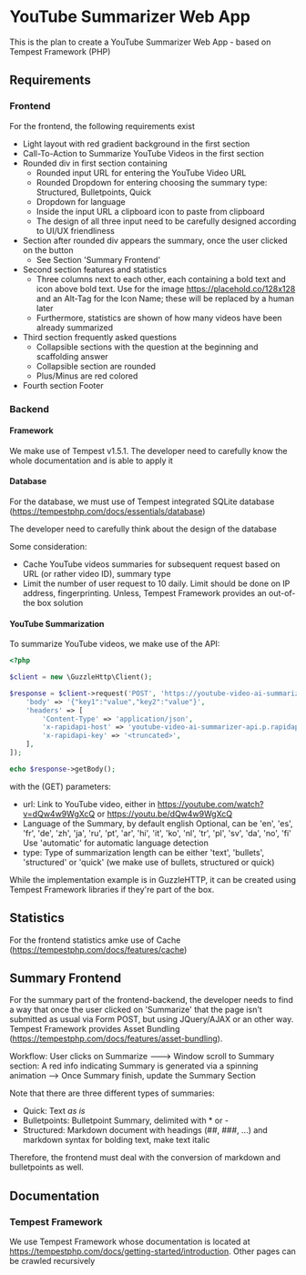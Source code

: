 # YouTube Summarizer Web App

This is the plan to create a YouTube Summarizer Web App - based on Tempest Framework (PHP)

## Requirements

### Frontend

For the frontend, the following requirements exist
- Light layout with red gradient background in the first section
- Call-To-Action to Summarize YouTube Videos in the first section
- Rounded div in first section containing 
    - Rounded input URL for entering the YouTube Video URL
    - Rounded Dropdown for entering choosing the summary type: Structured, Bulletpoints, Quick
    - Dropdown for language
    - Inside the input URL a clipboard icon to paste from clipboard
    - The design of all three input need to be carefully designed according to UI/UX friendliness
- Section after rounded div appears the summary, once the user clicked on the button
    - See Section 'Summary Frontend'
- Second section features and statistics
    - Three columns next to each other, each containing a bold text and icon above bold text. Use for the image https://placehold.co/128x128 and an Alt-Tag for the Icon Name; these will be replaced by a human later
    - Furthermore, statistics are shown of how many videos have been already summarized
- Third section frequently asked questions
    - Collapsible sections with the question at the beginning and scaffolding answer
    - Collapsible section are rounded
    - Plus/Minus are red colored
- Fourth section Footer

### Backend

#### Framework

We make use of Tempest v1.5.1. The developer need to carefully know the whole documentation and is able to apply it

#### Database

For the database, we must use of Tempest integrated SQLite database (https://tempestphp.com/docs/essentials/database)

The developer need to carefully think about the design of the database

Some consideration:
- Cache YouTube videos summaries for subsequent request based on URL (or rather video ID), summary type
- Limit the number of user request to 10 daily. Limit should be done on IP address, fingerprinting. Unless, Tempest Framework provides an out-of-the box solution

#### YouTube Summarization

To summarize YouTube videos, we make use of the API:
```php
<?php

$client = new \GuzzleHttp\Client();

$response = $client->request('POST', 'https://youtube-video-ai-summarizer-api.p.rapidapi.com/summarize?url=https%3A%2F%2Fwww.youtube.com%2Fwatch%3Fv%3DdQw4w9WgXcQ', [
	'body' => '{"key1":"value","key2":"value"}',
	'headers' => [
		'Content-Type' => 'application/json',
		'x-rapidapi-host' => 'youtube-video-ai-summarizer-api.p.rapidapi.com',
		'x-rapidapi-key' => '<truncated>',
	],
]);

echo $response->getBody();
```

with the (GET) parameters:
- url: Link to YouTube video, either in https://youtube.com/watch?v=dQw4w9WgXcQ or https://youtu.be/dQw4w9WgXcQ
- Language of the Summary, by default english Optional, can be 'en', 'es', 'fr', 'de', 'zh', 'ja', 'ru', 'pt', 'ar', 'hi', 'it', 'ko', 'nl', 'tr', 'pl', 'sv', 'da', 'no', 'fi' Use 'automatic' for automatic language detection
- type: Type of summarization length can be either 'text', 'bullets', 'structured' or 'quick' (we make use of bullets, structured or quick)

While the implementation example is in GuzzleHTTP, it can be created using Tempest Framework libraries if they're part of the box.

## Statistics

For the frontend statistics amke use of Cache (https://tempestphp.com/docs/features/cache)

## Summary Frontend

For the summary part of the frontend-backend, the developer needs to find a way that once the user clicked on 'Summarize' that the page isn't submitted as usual via Form POST, but using JQuery/AJAX or an other way. Tempest Framework provides Asset Bundling (https://tempestphp.com/docs/features/asset-bundling).

Workflow:
User clicks on Summarize ---> Window scroll to Summary section: A red info indicating Summary is generated via a spinning animation --> Once Summary finish, update the Summary Section

Note that there are three different types of summaries:
- Quick: Text _as is_
- Bulletpoints: Bulletpoint Summary, delimited with * or - 
- Structured: Markdown document with headings (##, ###, ...) and markdown syntax for bolding text, make text italic

Therefore, the frontend must deal with the conversion of markdown and bulletpoints as well.

## Documentation

### Tempest Framework

We use Tempest Framework whose documentation is located at https://tempestphp.com/docs/getting-started/introduction. Other pages can be crawled recursively
